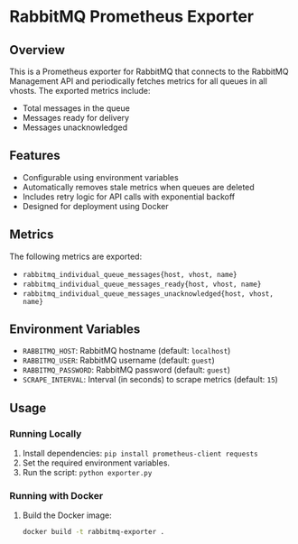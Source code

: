 # RabbitMQ Prometheus Exporter

## Overview
This is a Prometheus exporter for RabbitMQ that connects to the RabbitMQ Management API and periodically fetches metrics for all queues in all vhosts. The exported metrics include:
- Total messages in the queue
- Messages ready for delivery
- Messages unacknowledged

## Features
- Configurable using environment variables
- Automatically removes stale metrics when queues are deleted
- Includes retry logic for API calls with exponential backoff
- Designed for deployment using Docker

## Metrics
The following metrics are exported:
- `rabbitmq_individual_queue_messages{host, vhost, name}`
- `rabbitmq_individual_queue_messages_ready{host, vhost, name}`
- `rabbitmq_individual_queue_messages_unacknowledged{host, vhost, name}`

## Environment Variables
- `RABBITMQ_HOST`: RabbitMQ hostname (default: `localhost`)
- `RABBITMQ_USER`: RabbitMQ username (default: `guest`)
- `RABBITMQ_PASSWORD`: RabbitMQ password (default: `guest`)
- `SCRAPE_INTERVAL`: Interval (in seconds) to scrape metrics (default: `15`)

## Usage

### Running Locally
1. Install dependencies: `pip install prometheus-client requests`
2. Set the required environment variables.
3. Run the script: `python exporter.py`

### Running with Docker
1. Build the Docker image:
   ```bash
   docker build -t rabbitmq-exporter .
